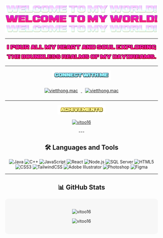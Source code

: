 <div align="center">
  <img src="https://raw.githubusercontent.com/vitoo16/IMAGESFAKEDATA/refs/heads/main/cooltext474499711277273.png" alt="Welcome to My World! 🌟" />
  <img src="https://raw.githubusercontent.com/vitoo16/IMAGESFAKEDATA/refs/heads/main/cooltext474498581951299.png" alt="Welcome to My World! 🌟" />
  <img src="https://raw.githubusercontent.com/vitoo16/IMAGESFAKEDATA/refs/heads/main/cooltext474499711277273.png" alt="Welcome to My World! 🌟" />
</div>

---

<div align="center">
  <img src="https://raw.githubusercontent.com/vitoo16/IMAGESFAKEDATA/refs/heads/main/cooltext474499077112329.png"/>
  <img src="https://raw.githubusercontent.com/vitoo16/IMAGESFAKEDATA/refs/heads/main/cooltext474499090034749.png"/>

</div>

---

<div align="center">
  <img src="https://raw.githubusercontent.com/vitoo16/IMAGESFAKEDATA/refs/heads/main/cooltext474499995376795.png"/>
    <p>
      <a href="https://fb.com/vietthong.mac" target="_blank">
        <img src="https://raw.githubusercontent.com/rahuldkjain/github-profile-readme-generator/master/src/images/icons/Social/facebook.svg" alt="vietthong.mac" height="30" width="40" style="margin: 10px;" />
      </a>
      <a href="https://www.youtube.com/@ourhappiness6539" target="_blank">
        <img src="https://raw.githubusercontent.com/rahuldkjain/github-profile-readme-generator/master/src/images/icons/Social/youtube.svg" alt="vietthong.mac" height="30" width="40" style="margin: 10px;" />
      </a>
    </p>
  </div>
</div>

---
<div align="center">

  <img src="https://raw.githubusercontent.com/vitoo16/IMAGESFAKEDATA/refs/heads/main/cooltext474500062784904.png"/>
<p align="center">
  <a href="https://github.com/ryo-ma/github-profile-trophy">
    <img src="https://github-profile-trophy.vercel.app/?username=vitoo16&margin-w=15&margin-h=15&theme=gruvbox" alt="vitoo16" />
  </a>
</p>
<div/>
---

<h2 align="center">🛠️ Languages and Tools</h2>
<p align="center">
  <img src="https://img.shields.io/badge/-Java-%23007396?style=for-the-badge&logo=java&logoColor=white" alt="Java" />
  <img src="https://img.shields.io/badge/-C%2B%2B-%2300599C?style=for-the-badge&logo=c%2B%2B&logoColor=white" alt="C++" />
  <img src="https://img.shields.io/badge/-JavaScript-%23F7DF1C?style=for-the-badge&logo=javascript&logoColor=black" alt="JavaScript" />
  <img src="https://img.shields.io/badge/-React-%2361DAFB?style=for-the-badge&logo=react&logoColor=black" alt="React" />
  <img src="https://img.shields.io/badge/-Node.js-%23339933?style=for-the-badge&logo=node.js&logoColor=white" alt="Node.js" />
  <img src="https://img.shields.io/badge/-Microsoft%20SQL%20Server-%23CC2927?style=for-the-badge&logo=microsoft-sql-server&logoColor=white" alt="SQL Server" />
  <img src="https://img.shields.io/badge/-HTML5-%23E44D27?style=for-the-badge&logo=html5&logoColor=white" alt="HTML5" />
  <img src="https://img.shields.io/badge/-CSS3-%231572B6?style=for-the-badge&logo=css3&logoColor=white" alt="CSS3" />
  <img src="https://img.shields.io/badge/-TailwindCSS-%2306B6D4?style=for-the-badge&logo=tailwind-css&logoColor=white" alt="TailwindCSS" />
  <img src="https://img.shields.io/badge/-Adobe%20Illustrator-%23FF9A00?style=for-the-badge&logo=adobe-illustrator&logoColor=white" alt="Adobe Illustrator" />
  <img src="https://img.shields.io/badge/-Photoshop-%2331A8FF?style=for-the-badge&logo=adobe-photoshop&logoColor=white" alt="Photoshop" />
  <img src="https://img.shields.io/badge/-Figma-%23F24E1E?style=for-the-badge&logo=figma&logoColor=white" alt="Figma" />
</p>

---

<h2 align="center">📊 GitHub Stats</h2>
<div align="center" style="background: #f7f7f7; padding: 20px; border-radius: 10px;">
  <p>
    <img src="https://github-readme-stats.vercel.app/api?username=vitoo16&show_icons=true&theme=radical&locale=en" alt="vitoo16" />
  </p>
  <p>
    <img src="https://github-readme-stats.vercel.app/api/top-langs?username=vitoo16&show_icons=true&locale=en&layout=compact&theme=radical" alt="vitoo16" />
  </p>
</div>
